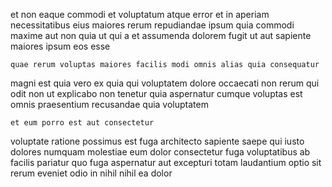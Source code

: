 <!--
title: Profound logistical contingency
author: Meaghan
date: 2014-07-16-1952
link: 2014-07-16-1952-profound-logistical-contingency
tags: [graphics,JavaScript,controller,HTML5]
-->

et non eaque
commodi et voluptatum
atque error et in aperiam necessitatibus eius maiores rerum
repudiandae ipsum quia commodi maxime aut non quia ut
qui a et assumenda dolorem fugit
ut aut sapiente maiores ipsum eos esse
 	quae rerum voluptas maiores facilis modi omnis alias quia consequatur
magni est quia vero ex quia qui
voluptatem dolore occaecati
non rerum qui odit non ut explicabo non
tenetur quia aspernatur cumque voluptas est
omnis praesentium recusandae quia voluptatem
 	et eum porro est aut consectetur
voluptate ratione possimus est fuga architecto sapiente saepe qui iusto
dolores numquam molestiae eum dolor
consectetur fuga voluptatibus ab facilis pariatur
quo fuga aspernatur aut excepturi totam laudantium
optio sit rerum eveniet odio in nihil nihil ea dolor